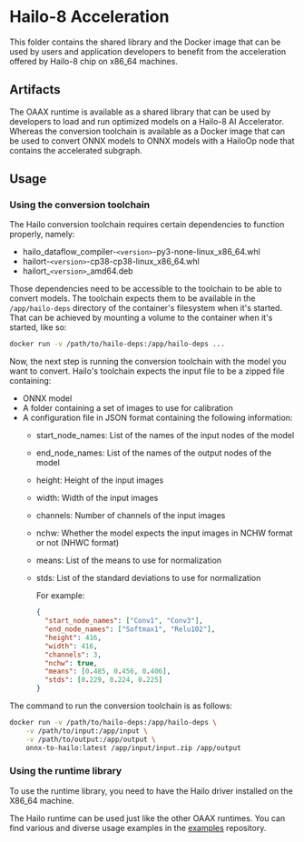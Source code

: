 # Hailo-8 Acceleration

This folder contains the shared library and the Docker image that can be used by users and application developers to benefit from the acceleration offered by Hailo-8 chip on x86_64 machines.

## Artifacts

The OAAX runtime is available as a shared library that can be used by developers to load and run optimized models on a Hailo-8 AI Accelerator.
Whereas the conversion toolchain is available as a Docker image that can be used to convert ONNX models to ONNX models with a HailoOp node that contains the accelerated subgraph.


## Usage

### Using the conversion toolchain

The Hailo conversion toolchain requires certain dependencies to function properly, namely:

- hailo_dataflow_compiler-`<version>`-py3-none-linux_x86_64.whl
- hailort-`<version>`-cp38-cp38-linux_x86_64.whl
- hailort_`<version>`_amd64.deb

Those dependencies need to be accessible to the toolchain to be able to convert models.
The toolchain expects them to be available in the `/app/hailo-deps` directory of the container's filesystem when it's
started.  
That can be achieved by mounting a volume to the container when it's started, like so:

```bash
docker run -v /path/to/hailo-deps:/app/hailo-deps ...
```

Now, the next step is running the conversion toolchain with the model you want to convert.
Hailo's toolchain expects the input file to be a zipped file containing:

- ONNX model
- A folder containing a set of images to use for calibration
- A configuration file in JSON format containing the following information:
    - start_node_names: List of the names of the input nodes of the model
    - end_node_names: List of the names of the output nodes of the model
    - height: Height of the input images
    - width: Width of the input images
    - channels: Number of channels of the input images
    - nchw: Whether the model expects the input images in NCHW format or not (NHWC format)
    - means: List of the means to use for normalization
    - stds: List of the standard deviations to use for normalization

      For example:
      ```json
      {
        "start_node_names": ["Conv1", "Conv3"],
        "end_node_names": ["Softmax1", "Relu102"],
        "height": 416,
        "width": 416,
        "channels": 3,
        "nchw": true,
        "means": [0.485, 0.456, 0.406],
        "stds": [0.229, 0.224, 0.225]
      }
      ```

The command to run the conversion toolchain is as follows:

```bash
docker run -v /path/to/hailo-deps:/app/hailo-deps \
    -v /path/to/input:/app/input \
    -v /path/to/output:/app/output \
    onnx-to-hailo:latest /app/input/input.zip /app/output
```

### Using the runtime library

To use the runtime library, you need to have the Hailo driver installed on the X86_64 machine.

The Hailo runtime can be used just like the other OAAX runtimes. You can find various and diverse usage examples in
the [examples](https://github.com/oaax-standard/examples) repository.

